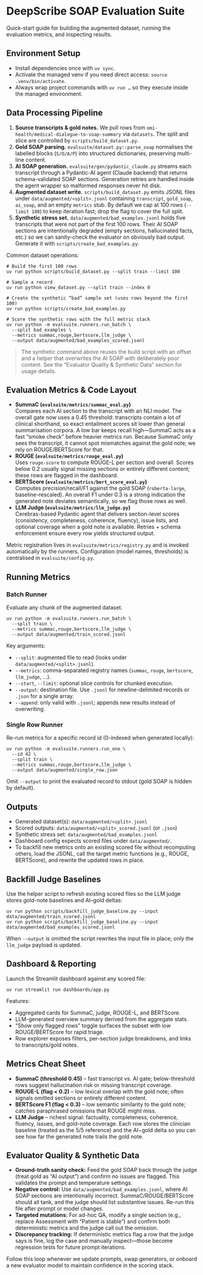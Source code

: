 DeepScribe SOAP Evaluation Suite
================================

Quick-start guide for building the augmented dataset, running the evaluation metrics, and inspecting results.

Environment Setup
-----------------
- Install dependencies once with `uv sync`.
- Activate the managed venv if you need direct access: `source .venv/bin/activate`.
- Always wrap project commands with `uv run …` so they execute inside the managed environment.

Data Processing Pipeline
------------------------
1. **Source transcripts & gold notes.** We pull rows from `omi-health/medical-dialogue-to-soap-summary` via `datasets`. The split and slice are controlled by `scripts/build_dataset.py`.
2. **Gold SOAP parsing.** `evalsuite/dataset.py::parse_soap` normalises the labelled blocks (`S/O/A/P`) into structured dictionaries, preserving multi-line content.
3. **AI SOAP generation.** `evalsuite/gen/pydantic_claude.py` streams each transcript through a Pydantic-AI agent (Claude backend) that returns schema-validated SOAP sections. Generation retries are handled inside the agent wrapper so malformed responses never hit disk.
4. **Augmented dataset write.** `scripts/build_dataset.py` emits JSONL files under `data/augmented/<split>.jsonl` containing `transcript`, `gold_soap`, `ai_soap`, and an empty `metrics` stub. By default we cap at 100 rows (`--limit 100`) to keep iteration fast; drop the flag to cover the full split.
5. **Synthetic stress set.** `data/augmented/bad_examples.jsonl` holds five transcripts that were not part of the first 100 rows. Their AI SOAP sections are intentionally degraded (empty sections, hallucinated facts, etc.) so we can sanity-check the evaluator on obviously bad output. Generate it with `scripts/create_bad_examples.py`.

Common dataset operations:
```
# Build the first 100 rows
uv run python scripts/build_dataset.py --split train --limit 100

# Sample a record
uv run python view_dataset.py --split train --index 0

# Create the synthetic “bad” sample set (uses rows beyond the first 100)
uv run python scripts/create_bad_examples.py

# Score the synthetic rows with the full metric stack
uv run python -m evalsuite.runners.run_batch \
  --split bad_examples \
  --metrics summac,rouge,bertscore,llm_judge \
  --output data/augmented/bad_examples_scored.jsonl
```
> The synthetic command above reuses the build script with an offset and a helper that overwrites the AI SOAP with deliberately poor content. See the “Evaluator Quality & Synthetic Data” section for usage details.

Evaluation Metrics & Code Layout
--------------------------------
- **SummaC (`evalsuite/metrics/summac_eval.py`)**  
  Compares each AI section to the transcript with an NLI model. The overall gate now uses a 0.45 threshold: transcripts contain a lot of clinical shorthand, so exact entailment scores sit lower than general summarisation corpora. A low bar keeps recall high—SummaC acts as a fast “smoke check” before heavier metrics run. Because SummaC only sees the transcript, it cannot spot mismatches against the gold note; we rely on ROUGE/BERTScore for that.
- **ROUGE (`evalsuite/metrics/rouge_eval.py`)**  
  Uses `rouge-score` to compute ROUGE-L per section and overall. Scores below 0.2 usually signal missing sections or entirely different content; these rows are flagged in the dashboard.
- **BERTScore (`evalsuite/metrics/bert_score_eval.py`)**  
  Computes precision/recall/F1 against the gold SOAP (`roberta-large`, baseline-rescaled). An overall F1 under 0.3 is a strong indication the generated note deviates semantically, so we flag those rows as well.
- **LLM Judge (`evalsuite/metrics/llm_judge.py`)**  
  Cerebras-based Pydantic agent that delivers section-level scores (consistency, completeness, coherence, fluency), issue lists, and optional coverage when a gold note is available. Retries + schema enforcement ensure every row yields structured output.

Metric registration lives in `evalsuite/metrics/registry.py` and is invoked automatically by the runners. Configuration (model names, thresholds) is centralised in `evalsuite/config.py`.

Running Metrics
---------------
### Batch Runner
Evaluate any chunk of the augmented dataset.
```
uv run python -m evalsuite.runners.run_batch \
  --split train \
  --metrics summac,rouge,bertscore,llm_judge \
  --output data/augmented/train_scored.jsonl
```
Key arguments:
- `--split`: augmented file to read (looks under `data/augmented/<split>.jsonl`).
- `--metrics`: comma-separated registry names (`summac`, `rouge`, `bertscore`, `llm_judge`, …).
- `--start`, `--limit`: optional slice controls for chunked execution.
- `--output`: destination file. Use `.jsonl` for newline-delimited records or `.json` for a single array.
- `--append`: only valid with `.jsonl`; appends new results instead of overwriting.

### Single Row Runner
Re-run metrics for a specific record id (0-indexed when generated locally):
```
uv run python -m evalsuite.runners.run_one \
  --id 42 \
  --split train \
  --metrics summac,rouge,bertscore,llm_judge \
  --output data/augmented/single_row.json
```
Omit `--output` to print the evaluated record to stdout (gold SOAP is hidden by default).

Outputs
-------
- Generated dataset(s): `data/augmented/<split>.jsonl`
- Scored outputs: `data/augmented/<split>_scored.jsonl` (or `.json`)
- Synthetic stress set: `data/augmented/bad_examples.jsonl`
- Dashboard config expects scored files under `data/augmented/`.
- To backfill new metrics onto an existing scored file without recomputing others, load the JSONL, call the target metric functions (e.g., ROUGE, BERTScore), and rewrite the updated rows in place.

Backfill Judge Baselines
------------------------
Use the helper script to refresh existing scored files so the LLM judge stores gold-note baselines and AI–gold deltas:
```
uv run python scripts/backfill_judge_baseline.py --input data/augmented/train_scored.jsonl
uv run python scripts/backfill_judge_baseline.py --input data/augmented/bad_examples_scored.jsonl
```
When `--output` is omitted the script rewrites the input file in place; only the `llm_judge` payload is updated.

Dashboard & Reporting
---------------------
Launch the Streamlit dashboard against any scored file:
```
uv run streamlit run dashboards/app.py
```
Features:
- Aggregated cards for SummaC, judge, ROUGE-L, and BERTScore.
- LLM-generated overview summary derived from the aggregate stats.
- “Show only flagged rows” toggle surfaces the subset with low ROUGE/BERTScore for rapid triage.
- Row explorer exposes filters, per-section judge breakdowns, and links to transcripts/gold notes.

Metrics Cheat Sheet
-------------------
- **SummaC (threshold 0.45)** – fast transcript vs. AI gate; below-threshold rows suggest hallucination risk or missing transcript coverage.
- **ROUGE-L (flag < 0.2)** – low lexical overlap with the gold note; often signals omitted sections or entirely different content.
- **BERTScore F1 (flag < 0.3)** – low semantic similarity to the gold note; catches paraphrased omissions that ROUGE might miss.
- **LLM Judge** – richest signal: factuality, completeness, coherence, fluency, issues, and gold-note coverage. Each row stores the clinician baseline (treated as the 5/5 reference) and the AI−gold delta so you can see how far the generated note trails the gold note.

Evaluator Quality & Synthetic Data
----------------------------------
- **Ground-truth sanity check:** Feed the gold SOAP back through the judge (treat gold as “AI output”) and confirm no issues are flagged. This validates the prompt and temperature settings.
- **Negative control:** Use `data/augmented/bad_examples.jsonl`, where AI SOAP sections are intentionally incorrect. SummaC/ROUGE/BERTScore should all tank, and the judge should list substantive issues. Re-run this file after prompt or model changes.
- **Targeted mutations:** For ad-hoc QA, modify a single section (e.g., replace Assessment with “Patient is stable”) and confirm both deterministic metrics and the judge call out the omission.
- **Discrepancy tracking:** If deterministic metrics flag a row that the judge says is fine, log the case and manually inspect—those become regression tests for future prompt iterations.

Follow this loop whenever we update prompts, swap generators, or onboard a new evaluator model to maintain confidence in the scoring stack.
